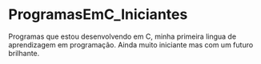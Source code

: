 # ProgramasEmC_Iniciantes
Programas que estou desenvolvendo em C, minha primeira lingua de aprendizagem em programação.
Ainda muito iniciante mas com um futuro brilhante.
